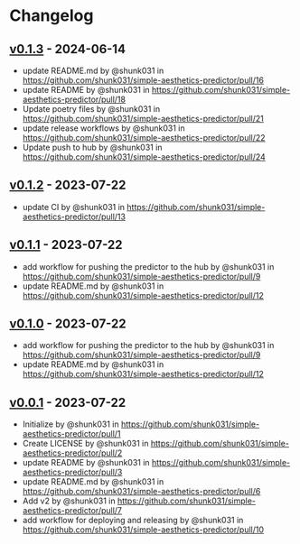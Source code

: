 # Changelog

## [v0.1.3](https://github.com/shunk031/simple-aesthetics-predictor/compare/v0.1.2...v0.1.3) - 2024-06-14
- update README.md by @shunk031 in https://github.com/shunk031/simple-aesthetics-predictor/pull/16
- update README by @shunk031 in https://github.com/shunk031/simple-aesthetics-predictor/pull/18
- Update poetry files by @shunk031 in https://github.com/shunk031/simple-aesthetics-predictor/pull/21
- update release workflows by @shunk031 in https://github.com/shunk031/simple-aesthetics-predictor/pull/22
- Update push to hub by @shunk031 in https://github.com/shunk031/simple-aesthetics-predictor/pull/24

## [v0.1.2](https://github.com/shunk031/simple-aesthetics-predictor/compare/v0.1.0...v0.1.2) - 2023-07-22
- update CI by @shunk031 in https://github.com/shunk031/simple-aesthetics-predictor/pull/13

## [v0.1.1](https://github.com/shunk031/simple-aesthetics-predictor/compare/v0.0.1...v0.1.1) - 2023-07-22
- add workflow for pushing the predictor to the hub by @shunk031 in https://github.com/shunk031/simple-aesthetics-predictor/pull/9
- update README.md by @shunk031 in https://github.com/shunk031/simple-aesthetics-predictor/pull/12

## [v0.1.0](https://github.com/shunk031/simple-aesthetics-predictor/compare/v0.0.1...v0.1.0) - 2023-07-22
- add workflow for pushing the predictor to the hub by @shunk031 in https://github.com/shunk031/simple-aesthetics-predictor/pull/9
- update README.md by @shunk031 in https://github.com/shunk031/simple-aesthetics-predictor/pull/12

## [v0.0.1](https://github.com/shunk031/simple-aesthetics-predictor/commits/v0.0.1) - 2023-07-22
- Initialize by @shunk031 in https://github.com/shunk031/simple-aesthetics-predictor/pull/1
- Create LICENSE by @shunk031 in https://github.com/shunk031/simple-aesthetics-predictor/pull/2
- update README by @shunk031 in https://github.com/shunk031/simple-aesthetics-predictor/pull/3
- update README.md by @shunk031 in https://github.com/shunk031/simple-aesthetics-predictor/pull/6
- Add v2 by @shunk031 in https://github.com/shunk031/simple-aesthetics-predictor/pull/7
- add workflow for deploying and releasing by @shunk031 in https://github.com/shunk031/simple-aesthetics-predictor/pull/10
